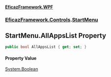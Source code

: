 #### [EficazFramework.WPF](EficazFrameworkWPF.md 'EficazFramework WPF')
### [EficazFramework.Controls](EficazFrameworkWPF.md#EficazFramework.Controls 'EficazFramework.Controls').[StartMenu](EficazFramework.Controls/StartMenu.md 'EficazFramework.Controls.StartMenu')

## StartMenu.AllAppsList Property

```csharp
public bool AllAppsList { get; set; }
```

#### Property Value
[System.Boolean](https://docs.microsoft.com/en-us/dotnet/api/System.Boolean 'System.Boolean')